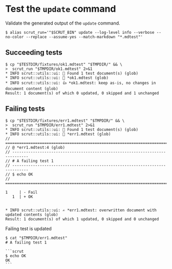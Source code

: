 # Test the `update` command

Validate the generated output of the `update` command.

```scrut
$ alias scrut_run='"$SCRUT_BIN" update --log-level info --verbose --no-color --replace --assume-yes --match-markdown "*.mdtest"'
```

## Succeeding tests

```scrut
$ cp "$TESTDIR/fixtures/ok1.mdtest" "$TMPDIR/" && \
>  scrut_run "$TMPDIR/ok1.mdtest" 2>&1
* INFO scrut::utils::ui: 🔎 Found 1 test document(s) (glob)
* INFO scrut::utils::ui: 👀 *ok1.mdtest (glob)
* INFO scrut::utils::ui: 👍 *ok1.mdtest: keep as-is, no changes in document content (glob)
Result: 1 document(s) of which 0 updated, 0 skipped and 1 unchanged
```

## Failing tests

```scrut
$ cp "$TESTDIR/fixtures/err1.mdtest" "$TMPDIR/" && \
>  scrut_run "$TMPDIR/err1.mdtest" 2>&1
* INFO scrut::utils::ui: 🔎 Found 1 test document(s) (glob)
* INFO scrut::utils::ui: 👀 *err1.mdtest (glob)
// =============================================================================
// @ *err1.mdtest:4 (glob)
// -----------------------------------------------------------------------------
// # A failing test 1
// -----------------------------------------------------------------------------
// $ echo OK
// =============================================================================

1     | - Fail
   1  | + OK


* INFO scrut::utils::ui: ✍️ *err1.mdtest: overwritten document with updated contents (glob)
Result: 1 document(s) of which 1 updated, 0 skipped and 0 unchanged
```

Failing test is updated

````scrut
$ cat "$TMPDIR/err1.mdtest"
# A failing test 1

```scrut
$ echo OK
OK
```
````
